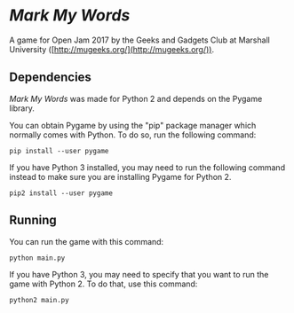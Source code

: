 # *Mark My Words*
A game for Open Jam 2017 by the Geeks and Gadgets Club
at Marshall University ([http://mugeeks.org/](http://mugeeks.org/)).

## Dependencies
*Mark My Words* was made for Python 2 and depends on the Pygame
library.

You can obtain Pygame by using the "pip" package manager
which normally comes with Python.  To do so, run the following
command:

    pip install --user pygame

If you have Python 3 installed, you may need to run the following
command instead to make sure you are installing Pygame for Python 2.

    pip2 install --user pygame

## Running
You can run the game with this command:

    python main.py

If you have Python 3, you may need to specify that you want to run
the game with Python 2.  To do that, use this command:

    python2 main.py

